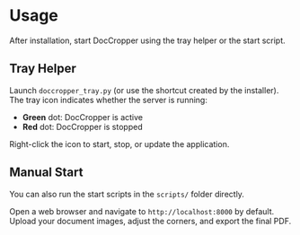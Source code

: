 # Usage

After installation, start DocCropper using the tray helper or the start script.

## Tray Helper

Launch `doccropper_tray.py` (or use the shortcut created by the installer). The tray icon indicates whether the server is running:

- **Green** dot: DocCropper is active
- **Red** dot: DocCropper is stopped

Right-click the icon to start, stop, or update the application.

## Manual Start

You can also run the start scripts in the `scripts/` folder directly.

Open a web browser and navigate to `http://localhost:8000` by default. Upload your document images, adjust the corners, and export the final PDF.

